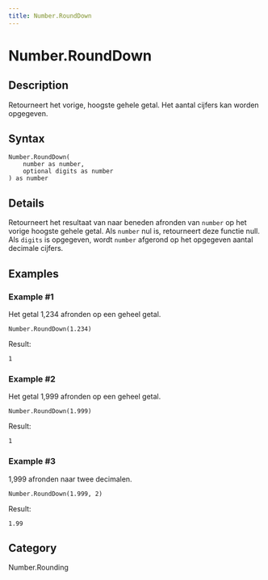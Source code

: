 ```yaml
---
title: Number.RoundDown
---
```


# Number.RoundDown


## Description

Retourneert het vorige, hoogste gehele getal. Het aantal cijfers kan worden opgegeven.


## Syntax

```powerquery
Number.RoundDown(
    number as number,
    optional digits as number
) as number
```


## Details

Retourneert het resultaat van naar beneden afronden van <code>number</code> op het vorige hoogste gehele getal. Als <code>number</code> nul is, retourneert deze functie null. Als <code>digits</code> is opgegeven, wordt <code>number</code> afgerond op het opgegeven aantal decimale cijfers.  


## Examples

### Example #1 
Het getal 1,234 afronden op een geheel getal.
```powerquery
Number.RoundDown(1.234)
```

Result: 
```powerquery
1
```


### Example #2 
Het getal 1,999 afronden op een geheel getal.
```powerquery
Number.RoundDown(1.999)
```

Result: 
```powerquery
1
```


### Example #3 
1,999 afronden naar twee decimalen.
```powerquery
Number.RoundDown(1.999, 2)
```

Result: 
```powerquery
1.99
```




## Category
Number.Rounding
